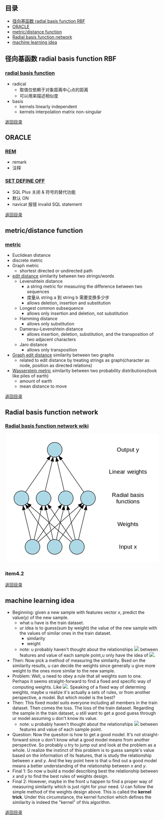 ## <span id="jump0">目录<span>
  
  * [径向基函数 radial basis function RBF](#jump1)
  * [ORACLE](#jump2)
  * [metric/distance function](#jump3)
  * [Radial basis function network](#jump4)
  * [machine learning idea](#jump5)

## <span id="jump1">径向基函数 radial basis function RBF<span>

  ### [radial basis function](https://en.wikipedia.org/wiki/Radial_basis_function)
  
  * radical
    * 取值仅依赖于对象距离中心点的距离
    * 可以用来描述相似度
  * basis
    * kernels linearly independent
    * kernels interpolation matrix non-singular
 
  
[返回目录](#jump0)


## <span id="jump2">ORACLE<span>
  
  ### [REM](https://stackoverflow.com/questions/8932354/what-does-exactly-do-the-command-rem-inserting-into-table-name-in-oracle)
  
  * remark
  * 注释
 
  ### [SET DEFINE OFF](https://stackoverflow.com/questions/34332639/when-or-why-to-use-a-set-define-off-in-oracle-database)
  
  * SQL Plus 关闭 & 符号的替代功能
  * 默认 ON
  * navicat 报错 invalid SQL statement
  
 
[返回目录](#jump0)

## <span id="jump3">metric/distance function<span>
  
  ### [metric](https://en.wikipedia.org/wiki/Metric_(mathematics))
 
  * Euclidean distance
  * discrete metric
  * Graph metric
    * shortest directed or undirected path
  * [edit distance](https://en.wikipedia.org/wiki/Edit_distance) similarity between two strings/words
    * Levenshtein distance
      * a string metric for measuring the difference between two sequences
      * 度量从 string a 到 string b 需要变换多少步
      * allows deletion, insertion and substitution
    * Longest common subsequence
      * allows only insertion and deletion, not substitution
    * Hamming distance
      * allows only substitution
    * Damerau–Levenshtein distance
      * allows insertion, deletion, substitution, and the transposition of two adjacent characters
    * Jaro distance
      * allows only transposition
  * [Graph edit distance](https://en.wikipedia.org/wiki/Graph_edit_distance) similarity between two graphs
    * related to edit distance by treating strings as graph(character as node, position as directed relations)
  * [Wasserstein metric]() similarity between two probability distributions(look like piles of earth)
    * amount of earth
    * mean distance to move 

[返回目录](#jump0)

## <span id="jump4">Radial basis function network<span>
  
  ### [Radial basis function network wiki](https://en.wikipedia.org/wiki/Radial_basis_function_network)
  
<p align="center">
  <img src=https://github.com/mylu314/blog/blob/main/images/Radial_funktion_network.png>
<p>
 
  ### item4.2

[返回目录](#jump0)


## <span id="jump5">machine learning idea<span>
  
  * Beginning: given a new sample with features vector *x*, predict the value(y) of the new sample.
    * what u have is the train dataset.
    * ur idea is to guess(sum by weight) the value of the new sample with the values of similar ones in the train dataset.
      * similarity
      * weight
    * note: u probably haven't thought about the relationships ![](http://latex.codecogs.com/gif.latex?y=f\left(x\right)) between features and value of each sample point,u only have the idea of ![](http://latex.codecogs.com/gif.latex?\hat{y}=\sum_{i}^{}w_{i}y_{i}).
  * Then: Now pick a method of measuring the similarity. Bsed on the similarity results, u can decide the weights since generally u give more weight to the ones more similar to the new sample.
  * Problem: Well, u need to obey a rule that all weights sum to one. Perhaps it seems straight-forward to find a fixed and specific way of computing weights. Like ![](http://latex.codecogs.com/gif.latex?weight=\frac{1/distance}{\sum{\left(1/distance\right)}}). Speaking of a fixed way of determing weights, maybe u realize it's actually a sets of rules, or from another perspective, a model. But which model is the best?
  * Then: This fixed model suits everyone including all members in the train dataset. Then comes the loss. The loss of the train dataset. Regarding the sample in the train dataset, u still want to get a good guess through ur model assuming u don't know its value. 
    * note: u probably haven't thought about the relationships ![](http://latex.codecogs.com/gif.latex?y=f\left(x\right)) between features and value of each sample point.
  * Question: Now the quesiton is how to get a good model. It's not straight-forward since u don't know what a good model means from another perspective. So probably u try to jump out and look at the problem as a whole. U realize the instinct of this problem is to guess sample's value based on the information of its features, that is study the relationship between *x* and *y*. And the key point here is that u find out a good model means a better understanding of the relationship between *x* and *y*.
  * Final 1: So now u build a model describing best the relationship between *x* and *y* to find the best rules of weights design.
  * Final 2: However, maybe in the front u happen to find a proper way of measuring similarity which is just right for your need. U can follow the simple method of the weights design above. This is called the **kernel trick**. Under this circumstance, the kernel function which defines the similarity is indeed the "kernel" of this algorithm.

  
[返回目录](#jump0)
